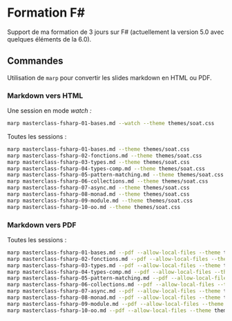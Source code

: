 # Formation F\#

Support de ma formation de 3 jours sur F\# (actuellement la version 5.0 avec quelques éléments de la 6.0).

## Commandes

Utilisation de `marp` pour convertir les slides markdown en HTML ou PDF.

### Markdown vers HTML

Une session en mode *watch :*

```bash
marp masterclass-fsharp-01-bases.md --watch --theme themes/soat.css
```

Toutes les sessions :

```bash
marp masterclass-fsharp-01-bases.md --theme themes/soat.css
marp masterclass-fsharp-02-fonctions.md --theme themes/soat.css
marp masterclass-fsharp-03-types.md --theme themes/soat.css
marp masterclass-fsharp-04-types-comp.md --theme themes/soat.css
marp masterclass-fsharp-05-pattern-matching.md --theme themes/soat.css
marp masterclass-fsharp-06-collections.md --theme themes/soat.css
marp masterclass-fsharp-07-async.md --theme themes/soat.css
marp masterclass-fsharp-08-monad.md --theme themes/soat.css
marp masterclass-fsharp-09-module.md --theme themes/soat.css
marp masterclass-fsharp-10-oo.md --theme themes/soat.css
```

### Markdown vers PDF

Toutes les sessions :

```bash
marp masterclass-fsharp-01-bases.md --pdf --allow-local-files --theme themes/soat.css
marp masterclass-fsharp-02-fonctions.md --pdf --allow-local-files --theme themes/soat.css
marp masterclass-fsharp-03-types.md --pdf --allow-local-files --theme themes/soat.css
marp masterclass-fsharp-04-types-comp.md --pdf --allow-local-files --theme themes/soat.css
marp masterclass-fsharp-05-pattern-matching.md --pdf --allow-local-files --theme themes/soat.css
marp masterclass-fsharp-06-collections.md --pdf --allow-local-files --theme themes/soat.css
marp masterclass-fsharp-07-async.md --pdf --allow-local-files --theme themes/soat.css
marp masterclass-fsharp-08-monad.md --pdf --allow-local-files --theme themes/soat.css
marp masterclass-fsharp-09-module.md --pdf --allow-local-files --theme themes/soat.css
marp masterclass-fsharp-10-oo.md --pdf --allow-local-files --theme themes/soat.css
```
